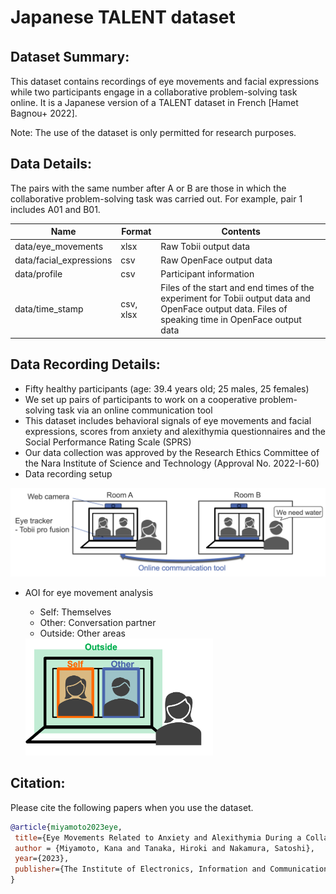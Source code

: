 # Japanese TALENT dataset

## Dataset Summary:　
This dataset contains recordings of eye movements and facial expressions while two participants engage in a collaborative problem-solving task online. It is a Japanese version of a TALENT dataset in French [Hamet Bagnou+ 2022]. 

Note: The use of the dataset is only permitted for research purposes.

## Data Details:
The pairs with the same number after A or B are those in which the collaborative problem-solving task was carried out. For example, pair 1 includes A01 and B01.

| Name     | Format     | Contents     |
|-----------|-----------|-----------|
| data/eye_movements | xlsx | Raw Tobii output data |
| data/facial_expressions | csv | Raw OpenFace output data |
| data/profile | csv | Participant information |
| data/time_stamp | csv, xlsx | Files of the start and end times of the experiment for Tobii output data and OpenFace output data. Files of speaking time in OpenFace output data |

## Data Recording Details: 
- Fifty healthy participants (age: 39.4 years old; 25 males, 25 females)
- We set up pairs of participants to work on a cooperative problem-solving task via an online communication tool
- This dataset includes behavioral signals of eye movements and facial expressions, scores from anxiety and alexithymia questionnaires and the Social Performance Rating Scale (SPRS)
- Our data collection was approved by the Research Ethics Committee of the Nara Institute of Science and Technology (Approval No. 2022-I-60)
- Data recording setup

<img src="https://github.com/ahclab/Japanese_TALENTdataset/blob/main/docs/setup.png" alt="[setup]" width="700">

- AOI for eye movement analysis
  - Self: Themselves
  - Other: Conversation partner
  - Outside: Other areas

  <img src="https://github.com/ahclab/Japanese_TALENTdataset/blob/main/docs/AOI.png" alt="[AOI]" width="300">

## Citation:
Please cite the following papers when you use the dataset.

```bibtex
@article{miyamoto2023eye,
 title={Eye Movements Related to Anxiety and Alexithymia During a Collaborative Problem-Solving Task},
 author = {Miyamoto, Kana and Tanaka, Hiroki and Nakamura, Satoshi},
 year={2023},
 publisher={The Institute of Electronics, Information and Communication Engineers}
}

